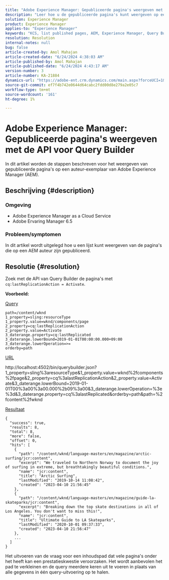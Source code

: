 ```yaml
---
title: "Adobe Experience Manager: Gepubliceerde pagina's weergeven met de API voor Query Builder"
description: "Leer hoe u de gepubliceerde pagina's kunt weergeven op een exemplaar van de auteur van Adobe Experience Manager (AEM)."
solution: Experience Manager
product: Experience Manager
applies-to: "Experience Manager"
keywords: "KCS, list published pages, AEM, Experience Manager, Query Builder API, Author instance, AEMaaCS, Experience Manager as a Cloud Service"
resolution: Resolution
internal-notes: null
bug: false
article-created-by: Amol Mahajan
article-created-date: "6/24/2024 4:38:03 AM"
article-published-by: Amol Mahajan
article-published-date: "6/24/2024 4:43:17 AM"
version-number: 3
article-number: KA-21884
dynamics-url: "https://adobe-ent.crm.dynamics.com/main.aspx?forceUCI=1&pagetype=entityrecord&etn=knowledgearticle&id=ddcd5385-e331-ef11-840a-000d3a34c086"
source-git-commit: ef7f4b742e0644d64cabc2fdd00d8e279a2e05c7
workflow-type: tm+mt
source-wordcount: '161'
ht-degree: 1%

---
```


# Adobe Experience Manager: Gepubliceerde pagina&#39;s weergeven met de API voor Query Builder


In dit artikel worden de stappen beschreven voor het weergeven van gepubliceerde pagina&#39;s op een auteur-exemplaar van Adobe Experience Manager (AEM).

## Beschrijving {#description}


### <b>Omgeving</b>

- Adobe Experience Manager as a Cloud Service
- Adobe Ervaring Manager 6.5




### <b>Probleem/symptomen</b>

In dit artikel wordt uitgelegd hoe u een lijst kunt weergeven van de pagina&#39;s die op een AEM auteur zijn gepubliceerd.


## Resolutie {#resolution}


Zoek met de API van Query Builder de pagina&#39;s met `cq:lastReplicationAction = Activate`.

<b>Voorbeeld:</b>

<u>Query</u>


```
path=/content/wknd
1_property=sling:resourceType
1_property.value=wknd/components/page
2_property=cq:lastReplicationAction
2_property.value=Activate
3_daterange.property=cq:lastReplicated
3_daterange.lowerBound=2019-01-01T00:00:00.000+09:00
3_daterange.lowerOperation=>=
orderby=path
```


<u>URL</u>

http://localhost:4502/bin/querybuilder.json?1_property=sling%3aresourceType&amp;1_property.value=wknd%2fcomponents%2fpage&amp;2_property=cq%3alastReplicationAction&amp;2_property.value=Activate&amp;3_daterange.lowerBound=2019-01-01T00%3a00%3a00.000%2b09%3a00&amp;3_daterange.lowerOperation=%3e%3d&amp;3_daterange.property=cq%3alastReplicated&amp;orderby=path&amp;path=%2fcontent%2fwknd

<u>Resultaat</u>


```
{
  "success": true,
  "results": 8,
  "total": 8,
  "more": false,
  "offset": 0,
  "hits": [ 
    {
      "path": "/content/wknd/language-masters/en/magazine/arctic-surfing/jcr:content",
      "excerpt": "We traveled to Northern Norway to document the joy of surfing in extreme, but breathtakingly beautiful conditions.",
      "name": "jcr:content",
      "title": "Arctic Surfing",
      "lastModified": "2019-10-14 11:08:42",
      "created": "2023-04-10 21:56:45"
    },
    {
      "path": "/content/wknd/language-masters/en/magazine/guide-la-skateparks/jcr:content",
      "excerpt": "Breaking down the top skate destinations in all of Los Angeles. You don't want to miss this!",
      "name": "jcr:content",
      "title": "Ultimate Guide to LA Skateparks",
      "lastModified": "2020-10-01 09:37:33",
      "created": "2023-04-10 21:56:47"
    },
    ...
  ] 
}
```


Het uitvoeren van de vraag voor een inhoudspad dat vele pagina&#39;s onder het heeft kan een prestatieskwestie veroorzaken. Het wordt aanbevolen het pad te verkleinen en de query meerdere keren uit te voeren in plaats van alle gegevens in één query-uitvoering op te halen.
